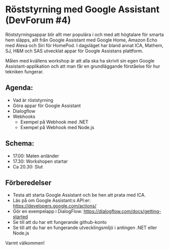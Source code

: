 # Röststyrning med Google Assistant (DevForum #4)
Röststyrningsappar blir allt mer populära i och med att högtalare för smarta hem släpps, allt från Google Assistant med Google Home, Amazon Echo med Alexa och Siri för HomePod. I dagsläget har bland annat ICA, Mathem, SJ, H&M och SAS utvecklat appar för Google Assistans plattform. 

Målen med kvällens workshop är att alla ska ha skrivit sin egen Google Assistant-applikation och att man får en grundläggande förståelse för hur tekniken fungerar. 

## Agenda:
-	Vad är röststyrning
-	Göra appar för Google Assistant
-	Dialogflow
-	Webhooks
    - Exempel på Webhook med .NET
    - Exempel på Webhook med Node.js

## Schema:
-	17.00: Maten anländer
-	17.30: Workshopen startar
-	Ca 20.30: Slut

## Förberedelser
-	Testa att starta Google Assistant och be hen att prata med ICA.
-	Läs på om Google Assistant:s API:er: https://developers.google.com/actions/
-	Gör en exempelapp i DialogFlow: https://dialogflow.com/docs/getting-started
-	Se till att du har ett fungerande github-konto
-	Se till att du har en fungerande utvecklingsmiljö i antingen .NET eller Node.js

Varmt välkommen!

